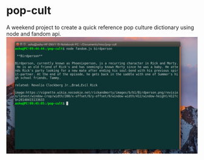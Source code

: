 # pop-cult
A weekend project to create a quick reference pop culture dictionary using node and fandom api.
![usage demo](http://raw.githubusercontent.com/ashu6842/pop-cult/master/demo.png)
